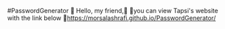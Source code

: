 #PasswordGenerator 🔑
Hello, my friend,🙂
📍you can view Tapsi's website with the link below
🔗https://morsalashrafi.github.io/PasswordGenerator/
